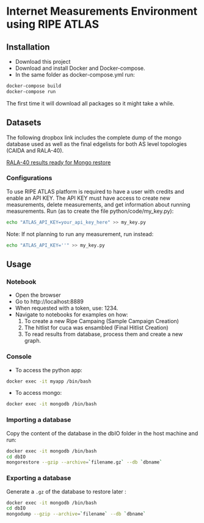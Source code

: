 # Internet Measurements Environment using RIPE ATLAS

## Installation

* Download this project
* Download and install Docker and Docker-compose.
* In the same folder as docker-compose.yml run:
```sh
docker-compose build
docker-compose run
```
The first time it will download all packages so it might take a while.


## Datasets

The following dropbox link includes the complete dump of the mongo database used as well as the final edgelists for both AS level topologies (CAIDA and RALA-40).

[RALA-40 results ready for Mongo restore](https://www.dropbox.com/sh/cpia9eoagj4uxmv/AABiOeRUnkecQYsuySuml3eRa?dl=0)


### Configurations
To use RIPE ATLAS platform is required to have a user with credits and enable an API KEY. The API KEY must have access to create new measurements, delete measurements, and get information about running measurements.
Run (as to create the file python/code/my_key.py):
```sh
echo "ATLAS_API_KEY=your_api_key_here" >> my_key.py
```

Note: If not planning to run any measurement, run instead:
```sh
echo "ATLAS_API_KEY=''" >> my_key.py
```



## Usage

### Notebook
* Open the browser
* Go to http://localhost:8889
* When requested with a token, use: 1234.
* Navigate to notebooks for examples on how:
    1. To create a new Ripe Campaing (Sample Campaign Creation)
    2. The hitlist for cuca was ensambled (Final Hitlist Creation)
    3. To read results from database, process them and create a new graph.


### Console
* To access the python app:
```sh
docker exec -it myapp /bin/bash
```
* To access mongo:
```sh
docker exec -it mongodb /bin/bash
```

### Importing a database

Copy the content of the database in the dbIO folder in the host machine and run:
```sh
docker exec -it mongodb /bin/bash
cd dbIO
mongorestore --gzip --archive=`filename.gz` --db `dbname`
```
### Exporting a database

Generate a `.gz` of the database to restore later :
```sh
docker exec -it mongodb /bin/bash
cd dbIO
mongodump --gzip --archive=`filename` --db `dbname`
```
